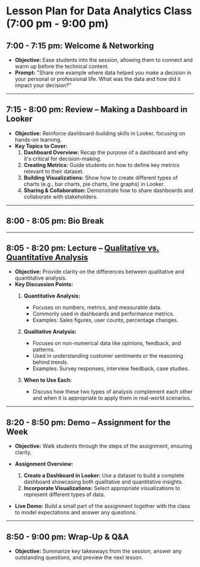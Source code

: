 # Lesson Plan for Data Analytics Class (7:00 pm - 9:00 pm)

## 7:00 - 7:15 pm: Welcome & Networking
- **Objective:** Ease students into the session, allowing them to connect and warm up before the technical content.
- **Prompt:** "Share one example where data helped you make a decision in your personal or professional life. What was the data and how did it impact your decision?"

---

## 7:15 - 8:00 pm: Review – Making a Dashboard in Looker
- **Objective:** Reinforce dashboard-building skills in Looker, focusing on hands-on learning.
- **Key Topics to Cover:**
  1. **Dashboard Overview:** Recap the purpose of a dashboard and why it's critical for decision-making.
  2. **Creating Metrics:** Guide students on how to define key metrics relevant to their dataset.
  3. **Building Visualizations:** Show how to create different types of charts (e.g., bar charts, pie charts, line graphs) in Looker.
  5. **Sharing & Collaboration:** Demonstrate how to share dashboards and collaborate with stakeholders.


---

## 8:00 - 8:05 pm: Bio Break

---

## 8:05 - 8:20 pm: Lecture – [Qualitative vs. Quantitative Analysis](https://docs.google.com/presentation/d/1ksIWDUsOFcPkcjhsgr5guBcwtNfK7O2_dNAZqoF2Ohw/edit?usp=sharing)
- **Objective:** Provide clarity on the differences between qualitative and quantitative analysis.
- **Key Discussion Points:**
  1. **Quantitative Analysis:**
     - Focuses on numbers, metrics, and measurable data.
     - Commonly used in dashboards and performance metrics.
     - Examples: Sales figures, user counts, percentage changes.
  
  2. **Qualitative Analysis:**
     - Focuses on non-numerical data like opinions, feedback, and patterns.
     - Used in understanding customer sentiments or the reasoning behind trends.
     - Examples: Survey responses, interview feedback, case studies.

  3. **When to Use Each:**
     - Discuss how these two types of analysis complement each other and when it is appropriate to apply them in real-world scenarios.

---

## 8:20 - 8:50 pm: Demo – Assignment for the Week
- **Objective:** Walk students through the steps of the assignment, ensuring clarity.
- **Assignment Overview:**
  1. **Create a Dashboard in Looker:** Use a dataset to build a complete dashboard showcasing both qualitative and quantitative insights.
  2. **Incorporate Visualizations:** Select appropriate visualizations to represent different types of data.

- **Live Demo:** Build a small part of the assignment together with the class to model expectations and answer any questions.
  
---

## 8:50 - 9:00 pm: Wrap-Up & Q&A
- **Objective:** Summarize key takeaways from the session, answer any outstanding questions, and preview the next lesson.
